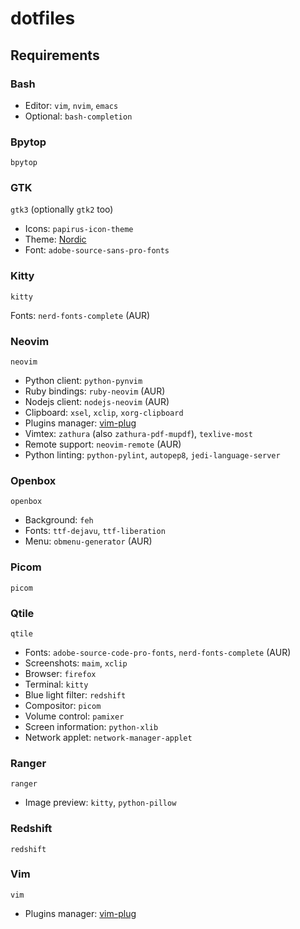 # dotfiles

## Requirements

### Bash

- Editor: `vim`, `nvim`, `emacs`
- Optional: `bash-completion` 

### Bpytop

`bpytop`

### GTK

`gtk3` (optionally `gtk2` too)

- Icons: `papirus-icon-theme`
- Theme: [Nordic](https://github.com/EliverLara/Nordic)
- Font: `adobe-source-sans-pro-fonts`

### Kitty

`kitty`

Fonts: `nerd-fonts-complete` (AUR)

### Neovim

`neovim`

- Python client: `python-pynvim`
- Ruby bindings: `ruby-neovim` (AUR)
- Nodejs client: `nodejs-neovim` (AUR)
- Clipboard: `xsel`, `xclip`, `xorg-clipboard`
- Plugins manager: [vim-plug](https://github.com/junegunn/vim-plug)
- Vimtex: `zathura` (also `zathura-pdf-mupdf`), `texlive-most`
- Remote support: `neovim-remote` (AUR)
- Python linting: `python-pylint`, `autopep8`, `jedi-language-server`

### Openbox

`openbox`

- Background: `feh`
- Fonts: `ttf-dejavu`, `ttf-liberation`
- Menu: `obmenu-generator` (AUR)

### Picom

`picom`

### Qtile

`qtile`

- Fonts: `adobe-source-code-pro-fonts`, `nerd-fonts-complete` (AUR)
- Screenshots: `maim`, `xclip`
- Browser: `firefox`
- Terminal: `kitty`
- Blue light filter: `redshift`
- Compositor: `picom`
- Volume control: `pamixer`
- Screen information: `python-xlib`
- Network applet: `network-manager-applet`

### Ranger

`ranger`

- Image preview: `kitty`, `python-pillow`

### Redshift

`redshift`

### Vim

`vim`

- Plugins manager: [vim-plug](https://github.com/junegunn/vim-plug)

